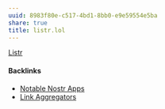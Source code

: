 ```yaml
---
uuid: 8983f80e-c517-4bd1-8bb0-e9e59554e5ba
share: true
title: listr.lol
---
```

[Listr](https://listr.lol/)

#### Backlinks

* [Notable Nostr Apps](/f5a7d558-219b-4d37-9e18-28f749488612)
* [Link Aggregators](/eab4d9c9-d988-4d1e-8b31-ddef8133b10f)